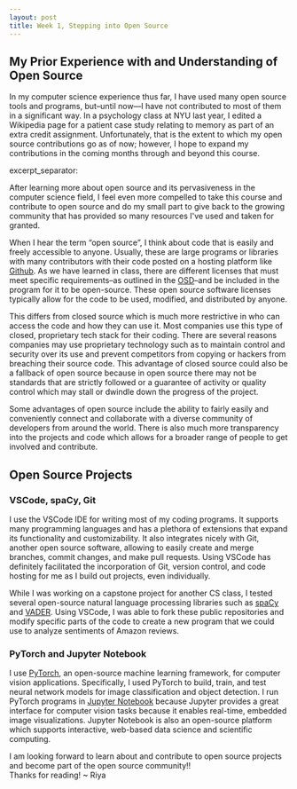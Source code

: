 ```yaml
---
layout: post
title: Week 1, Stepping into Open Source
---
```


## My Prior Experience with and Understanding of Open Source
In my computer science experience thus far, I have used many open source tools and programs, but–until now—I have not contributed to most of them in a significant way. In a psychology class at NYU last year, I edited a Wikipedia page for a patient case study relating to memory as part of an extra credit assignment. Unfortunately, that is the extent to which my open source contributions go as of now; however, I hope to expand my contributions in the coming months through and beyond this course. 

excerpt_separator: <!--more-->

After learning more about open source and its pervasiveness in the computer science field, I feel even more compelled to take this course and contribute to open source and do my small part to give back to the growing community that has provided so many resources I've used and taken for granted. 

When I hear the term “open source”, I think about code that is easily and freely accessible to anyone. Usually, these are large programs or libraries with many contributors with their code posted on a hosting platform like [Github](https://github.com). As we have learned in class, there are different licenses that must meet specific requirements–as outlined in the [OSD](opensource.org/osd)–and be included in the program for it to be open-source. These open source software licenses typically allow for the code to be used, modified, and distributed by anyone. 

This differs from closed source which is much more restrictive in who can access the code and how they can use it. Most companies use this type of closed, proprietary tech stack for their coding. There are several reasons companies may use proprietary technology such as to maintain control and security over its use and prevent competitors from copying or hackers from breaching their source code. This advantage of closed source could also be a fallback of open source because in open source there may not be standards that are strictly followed or a guarantee of activity or quality control which may stall or dwindle down the progress of the project. 

Some advantages of open source include the ability to fairly easily and conveniently connect and collaborate with a diverse community of developers from around the world. There is also much more transparency into the projects and code which allows for a broader range of people to get involved and contribute. 

## Open Source Projects 
### VSCode, spaCy, Git 
I use the VSCode IDE for writing most of my coding programs. It supports many programming languages and has a plethora of extensions that expand its functionality and customizability. It also integrates nicely with Git, another open source software, allowing to easily create and merge branches, commit changes, and make pull requests. Using VSCode has definitely facilitated the incorporation of Git, version control, and code hosting for me as I build out projects, even individually.

While I was working on a capstone project for another CS class, I tested several open-source natural language processing libraries such as [spaCy](https://github.com/explosion/spaCy) and [VADER](https://www.nltk.org/_modules/nltk/sentiment/vader.html). Using VSCode, I was able to fork these public repositories and modify specific parts of the code to create a new program that we could use to analyze sentiments of Amazon reviews. 

### PyTorch and Jupyter Notebook 
I use [PyTorch](https://github.com/pytorch), an open-source machine learning framework, for computer vision applications. Specifically, I used PyTorch to build, train, and test neural network models for image classification and object detection. I run PyTorch programs in [Jupyter Notebook](https://jupyter.org/about) because Jupyter provides a great interface for computer vision tasks because it enables real-time, embedded image visualizations. Jupyter Notebook is also an open-source platform which supports interactive, web-based data science and scientific computing. 

I am looking forward to learn about and contribute to open source projects and become part of the open source community!!  
Thanks for reading! 
~ Riya 



